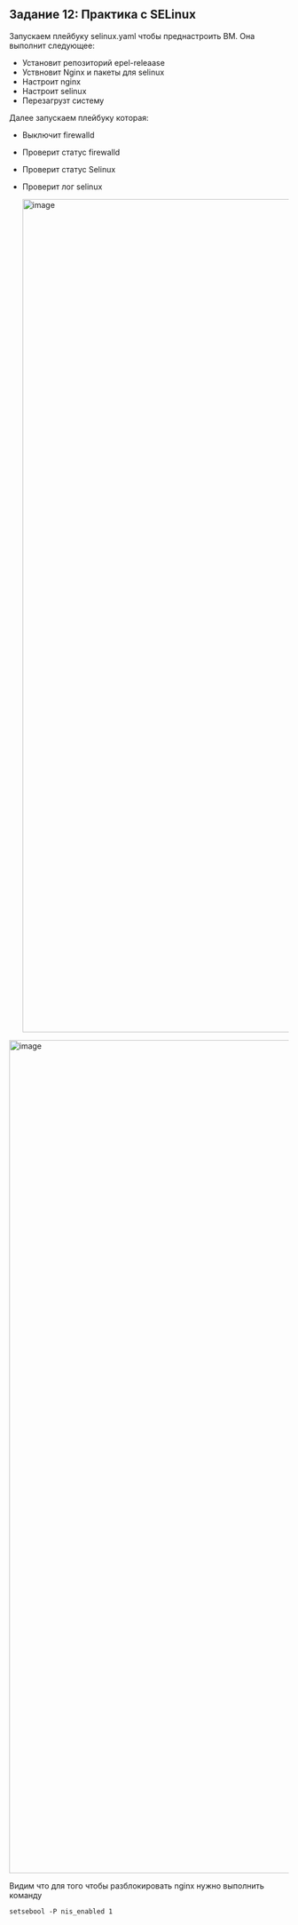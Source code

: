 ## Задание 12: Практика с SELinux

Запускаем плейбуку selinux.yaml чтобы преднастроить ВМ. Она выполнит следующее:
- Установит репозиторий epel-releaase
- Уствновит Nginx и пакеты для selinux
- Настроит nginx
- Настроит selinux
- Перезагрузт систему

Далее запускаем плейбуку которая:
- Выключит firewalld
- Проверит статус firewalld
- Проверит статус Selinux
- Проверит лог selinux

  <img width="1500" alt="image" src="https://github.com/Egor-Ozhmegoff/AdministratorLinux.Professional/assets/71369321/492fdc8e-56c2-4d53-a38f-2361815d3e2b">
<img width="1500" alt="image" src="https://github.com/Egor-Ozhmegoff/AdministratorLinux.Professional/assets/71369321/a53c60eb-0e36-4833-8c1f-bbb1499490cb">

Видим что для того чтобы разблокировать nginx нужно выполнить команду
```
setsebool -P nis_enabled 1
```
